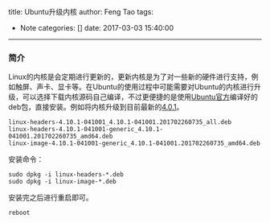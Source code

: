 title: Ubuntu升级内核
author: Feng Tao
tags:
  - Note
categories: []
date: 2017-03-03 15:40:00
---
### 简介
Linux的内核是会定期进行更新的，更新内核是为了对一些新的硬件进行支持，例如触屏、声卡、显卡等。在Ubuntu的使用过程中可能需要对Ubuntu的内核进行升级，可以选择下载内核源码自己编译，不过更便捷的是使用[Ubuntu官方](http://kernel.ubuntu.com/~kernel-ppa/mainline)编译好的deb包，直接安装。例如将内核升级到目前最新的[4.0.1](http://kernel.ubuntu.com/~kernel-ppa/mainline/v4.10.1/)。
```
linux-headers-4.10.1-041001_4.10.1-041001.201702260735_all.deb
linux-headers-4.10.1-041001-generic_4.10.1-041001.201702260735_amd64.deb
linux-image-4.10.1-041001-generic_4.10.1-041001.201702260735_amd64.deb
```
安装命令：
```shell
sudo dpkg -i linux-headers-*.deb
sudo dpkg -i linux-image-*.deb
```
安装完之后进行重启即可。
```shell
reboot
```